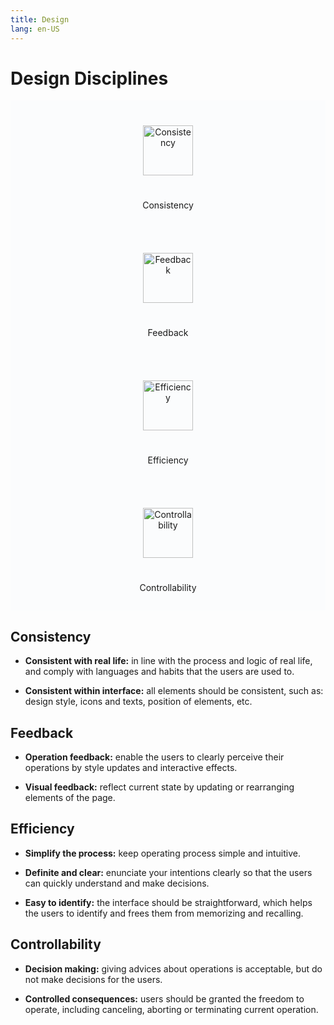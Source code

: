 ```yaml
---
title: Design
lang: en-US
---
```


<style scoped lang="scss">

.guide__design {
  margin-top: 1rem;
}

.el-col {
  padding: 0 7px;
}
.card {
  background: #fbfcfd;
  height: 204px;
  text-align: center;

  img {
    margin: 40px auto 25px;
    width: 5rem;
    height: 5rem;
  }
}

@media screen and (max-width: 767px) {
  .el-col {
    padding-bottom: 8px;
  }
}
</style>

# Design Disciplines

<div class="guide__design">
  <div class="el-row cards" style="margin-left: -7px; margin-right: -7px;">
    <div class="el-col el-col-24 el-col-xs-12 el-col-sm-6 is-guttered">
      <div class="card">
        <img src="/images/consistency.png" alt="Consistency">
        <p>Consistency</p>
      </div>
    </div>
    <div class="el-col el-col-24 el-col-xs-12 el-col-sm-6 is-guttered">
      <div class="card">
        <img src="/images/feedback.png" alt="Feedback">
        <p>Feedback</p>
      </div>
    </div>
    <div class="el-col el-col-24 el-col-xs-12 el-col-sm-6 is-guttered">
      <div class="card">
        <img src="/images/efficiency.png" alt="Efficiency">
        <p>Efficiency</p>
      </div>
    </div>
    <div class="el-col el-col-24 el-col-xs-12 el-col-sm-6 is-guttered">
      <div class="card">
        <img src="/images/controllability.png" alt="Controllability">
        <p>Controllability</p>
      </div>
    </div>
  </div>
</div>

## Consistency

- **Consistent with real life:** in line with the process and logic of real life,
  and comply with languages and habits that the users are used to.

- **Consistent within interface:** all elements should be consistent, such as:
  design style, icons and texts, position of elements, etc.

## Feedback

- **Operation feedback:** enable the users to clearly perceive their operations
  by style updates and interactive effects.

- **Visual feedback:** reflect current state by updating or
  rearranging elements of the page.

## Efficiency

- **Simplify the process:** keep operating process simple and intuitive.

- **Definite and clear:** enunciate your intentions clearly so
  that the users can quickly understand and make decisions.

- **Easy to identify:** the interface should be straightforward,
  which helps the users to identify and frees them from memorizing and recalling.

## Controllability

- **Decision making:** giving advices about operations is acceptable, but do not
  make decisions for the users.

- **Controlled consequences:** users should be granted the freedom to operate,
  including canceling, aborting or terminating current operation.
